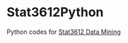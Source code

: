 # Stat3612Python
Python codes for [Stat3612 Data Mining](http://www.statsoft.org/teaching/stat3612/)

